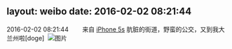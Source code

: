 layout: weibo
date: 2016-02-02 08:21:44
---
2016-02-02 08:21:44  &nbsp;&nbsp;&nbsp;&nbsp;&nbsp;&nbsp; 来自 <a href="sinaweibo://customweibosource" rel="nofollow">iPhone 5s</a>
肮脏的街道，野蛮的公交，又到我大兰州啦[doge] ​​​
![图片](https://ww3.sinaimg.cn/large/6d2a6003jw1f0koi884dcj20ku0rswk6.jpg)
